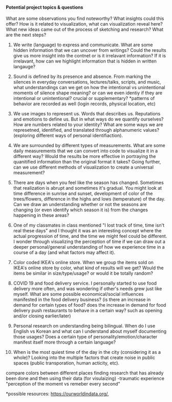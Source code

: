 #### Potential project topics & questions

What are some observations you find noteworthy?
What insights could this offer?
How is it related to visualization, what can visualization reveal here?
What new ideas came out of the process of sketching and research?
What are the next steps?


1. We write (language) to express and communicate. What are some hidden information that we can uncover from writings? Could the results give us more insight into the contnet or is it irrelavant information? If it is irrelavant, how can we highlight information that is hidden in written langauge? 

2. Sound is defined by its presence and absence. From marking the silences in everyday conversations, lectures/talks, scripts, and music, what understandings can we get on how the intentional vs unintentional moments of silence shape meaning? or can we even identiy if they are intentional or unintentional? crucial or supplementary? 
*patterns of behavior are recorded as well (login records, physical location, etc)

3. We use images to represent us. Words that describes us. Reputations and emotions to define us. But in what ways do we quantify ourselves? How are numbers related to your identity? What are some ways we are represetned, identified, and translated through alphanumeric values? (exploring different ways of personal identifiaction). 

4. We are surrounded by different types of measurements. What are some daily measurements that we can convert into code to visualize it in a different way? Would the results be more effective in portraying the quanitified information than the original format it takes? Going further, can we use different methods of visualization to create a universal measurement? 

5. There are days when you feel like the season has changed. Sometimes that realization is abrupt and sometimes it's gradual. You might look at time difference in sunrise and sunset, development of color of the trees/flowers, difference in the highs and lows (temperature) of the day. Can we draw an understanding whether or not the seasons are changing (or even identify which season it is) from the changes happening in these areas? 

6. One of my classmates in class mentioned "I lost track of time, time isn't real these days" and I thought it was an interesting concept where the actual progression of time, and the time we might feel could be different. I wonder through visualizing the perception of time if we can draw out a deeper personal/general understanding of how we experience time in a course of a day (and what factors may affect it). 

7. Color coded IKEA's online store. When we group the items sold on IKEA's online store by color, what kind of results will we get? Would the items be similar in size/type/usage? or would it be totally random? 

8. COVID 19 and food delivery service. I personally started to use food delivery more often, and was wondering if other's needs grew just like myself. What are some possible economical/social influences manifested in the food delivery business? (is there an increase in demand for certain types of food? does the increase in demand for food delivery push restaurants to behave in a certain way? such as opening and/or closing earlier/later)

9. Personal research on understanding being bilingual. When do I use English vs Korean and what can I understand about myself documenting those usages? Does a certain type of personality/emotion/character manifest itself more through a certain language? 

10. When is the most quiest time of the day in the city (considering it as a whole)? Looking into the multiple factors that create noise in public spaces (public transporation, human acticity, etc). 

compare colors between different places 
finding research that has already been done and then using their data (for visulaizing)
-traumatic experience "perception of the moment vs remeber every second" 

*possible resources: https://ourworldindata.org/, 